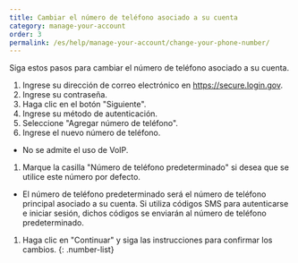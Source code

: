 ```yaml
---
title: Cambiar el número de teléfono asociado a su cuenta
category: manage-your-account
order: 3
permalink: /es/help/manage-your-account/change-your-phone-number/
---
```

Siga estos pasos para cambiar el número de teléfono asociado a su cuenta.

1. Ingrese su dirección de correo electrónico en <https://secure.login.gov>.
2. Ingrese su contraseña.
3. Haga clic en el botón "Siguiente".
4. Ingrese su método de autenticación.
5. Seleccione "Agregar número de teléfono".
6. Ingrese el nuevo número de teléfono.

* No se admite el uso de VoIP.

1. Marque la casilla "Número de teléfono predeterminado" si desea que se utilice este número por defecto.

* El número de teléfono predeterminado será el número de teléfono principal asociado a su cuenta. Si utiliza códigos SMS para autenticarse e iniciar sesión, dichos códigos se enviarán al número de teléfono predeterminado.

1. Haga clic en "Continuar" y siga las instrucciones para confirmar los cambios.
   {: .number-list}